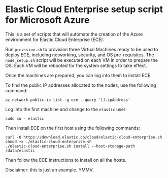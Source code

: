 # Elastic Cloud Enterprise setup script for Microsoft Azure

This is a set of scripts that will automate the creation of the Azure environment for Elastic Cloud Enterprise (ECE).

Run `provision.sh` to provision three Virtual Machines ready to be used to deploy ECE, including networking, security, and OS pre-requisites. The `node_setup.sh` script will be executed on each VM in order to prepare the OS. Each VM will be rebooted for the system settings to take effect.

Once the machines are prepared, you can log into them to install ECE.

To find the public IP addresses allocated to the nodes, use the following command:

```
az network public-ip list -g ece --query '[].ipAddress'
```

Log into the first machine and change to the `elastic` user:

```
sudo su - elastic
```

Then install ECE on the first host using the following commands:

```
curl -O https://download.elastic.co/cloud/elastic-cloud-enterprise.sh
chmod +x ./elastic-cloud-enterprise.sh
./elastic-cloud-enterprise.sh install --host-storage-path /data/elastic
```

Then follow the ECE instructions to install on all the hosts.



Disclaimer: this is just an example. YMMV.
